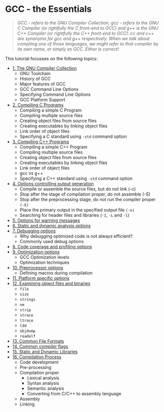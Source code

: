 # GCC - the Essentials

> *GCC - refers to the GNU Compiler Collection; gcc - refers to the GNU C Compiler (or rightfully the C front-end to GCC) and g++ is the GNU C++ Compiler (or rightfully the C++ front-end to GCC). *cc* and *c++* are synonyms for gcc and g++ respectively. When we talk about compiling one of those languages, we might refer to that compiler by its own name, or simply as GCC. Either is correct!*

This tutorial focusses on the following topics:

* [1. The GNU Compiler Collection](/GCC/01.The-GNU-Compiler-Collection.md)
     * GNU Toolchain
     * History of GCC 
     * Major features of GCC
     * GCC Command Line Options
     * Specifying Command Line Options
     * GCC Platform Support
* [2. Compiling C Programs](/GCC/02.Compiling-C-Programs.md)
    * Compiling a simple C Program
    * Compiling multiple source files
    * Creating object files from source files
    * Creating executables by linking object files
    * Link order of object files
    * Specifying a C standard using ``-std`` command option
* [3. Compiling C++ Programs](/GCC/03.Compiling-C++Programs.md)
    * Compiling a simple C++ Program
    * Compiling multiple source files
    * Creating object files from source files
    * Creating executables by linking object files
    * Link order of object files
    * gcc vs g++
    * Specifying a C++ standard using ``-std`` command option
* [4. Options controlling output generation](/GCC/04.Options-controlling-output-generation.md)
    * Compile or assemble the source files, but do not link (-c)
    * Stop after the stage of compilation proper, do not assemble (-S)
    * Stop after the preprocessing stage, do not run the compiler proper ``(-E)`` 
    * Place the primary output in the specified output file ``(-o)``
    * Searching for header files and libraries (``-I``, ``-L`` and ``-l``)
* [5. Options for warning messages](/GCC/05.Options-for-warning-messages.md)
* [6. Static and dynamic analysis options](/GCC/06.Static-and-dynamic-analysis-options.md)
* [7. Debugging options](/GCC/07.Debugging-options.md)
    * Why debugging optimized code is not always efficient?
    * Commonly used debug options
* [8. Code coverage and profiling options](/GCC/08.Code-coverage-and-profiling-options.md)
* [9. Optimization options](/GCC/09.Optimization-options.md)
    * GCC Optimization levels
    * Optimization techniques
* [10. Preprocessor options](/GCC/10.Preprocessor-options.md)
    * Defining macros during compilation
* [11. Platform specific options](/GCC/11.Platform-specific-options.md)
* [12. Examining object files and binaries ](/GCC/12.Examining-object-files-and-binaries.md)
    * ``file``
    * ``size``
    * ``strings``
    * ``nm``
    * ``strip``
    * ``strace``
    * ``ltrace``
    * ``ldd``
    * ``objdump``
    * ``readelf`` 
* [13. Common File Formats](/GCC/13.Common-File-Formats.md)  
* [14. Common compiler flags](/GCC/14.Common-compiler-flags.md)  
* [15. Static and Dynamic Libraries](/GCC/15.Static-Dynamic-Libraries.md)  
* [16. Compilation Process](/GCC/16.Compilation-Process.md)  
    * Code development
    * Pre-processing
    * Compilation proper
        * Lexical analysis
        * Syntax analysis
        * Semantic analysis
        * Converting from C/C++ to assembly language
    * Assembly
    * Linking
